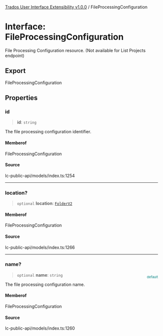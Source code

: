 [Trados User Interface Extensibility v1.0.0](../wiki/globals) / FileProcessingConfiguration

# Interface: FileProcessingConfiguration

File Processing Configuration resource. (Not available for List Projects endpoint)

## Export

FileProcessingConfiguration

## Properties

### id

> **id**: `string`

The file processing configuration identifier.

#### Memberof

FileProcessingConfiguration

#### Source

lc-public-api/models/index.ts:1254

***

### location?

> `optional` **location**: [`FolderV2`](../wiki/Interface.FolderV2)

#### Memberof

FileProcessingConfiguration

#### Source

lc-public-api/models/index.ts:1266

***

### name?

> `optional` **name**: `string`

<div style="display:inline; float:right; color:#008080; margin-top:-23px; font-size:11px">default</div><div style="display: inline;">The file processing configuration name.</div>

#### Memberof

FileProcessingConfiguration

#### Source

lc-public-api/models/index.ts:1260

